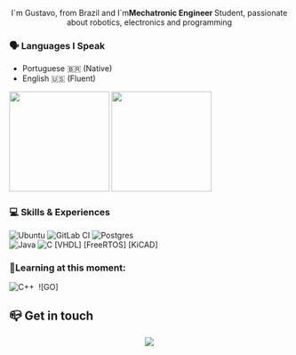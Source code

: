 <p align="center" >I`m Gustavo, from Brazil and I`m<b>Mechatronic Engineer </b> Student, passionate about robotics, electronics and programming</p>

### 🗣️ Languages I Speak 
 * Portuguese 🇧🇷 (Native)
 * English 🇺🇸 (Fluent)

<div>
  <a href="https://beacons.ai/gustavo-sen"></a>
  <img height="180em" src="https://github-readme-stats.vercel.app/api?username=gustavo-sen&show_icons=true&theme=dracula&include_all_commits=true&count_private=true"/>
  <img height="180em" src="https://github-readme-stats.vercel.app/api/top-langs/?username=gustavo-sen&layout=compact&langs_count-16&theme=dracula"/>
</div>

###  💻 Skills & Experiences
![Ubuntu](https://img.shields.io/badge/Ubuntu-E95420?style=for-the-badge&logo=ubuntu&logoColor=white)
![GitLab CI](https://img.shields.io/badge/gitlab%20ci-%23181717.svg?style=for-the-badge&logo=gitlab&logoColor=white)
![Postgres](https://img.shields.io/badge/postgres-%23316192.svg?style=for-the-badge&logo=postgresql&logoColor=white)
<br>
![Java](https://img.shields.io/badge/java-%23ED8B00.svg?style=for-the-badge&logo=openjdk&logoColor=white)
![C](https://img.shields.io/badge/c-%2300599C.svg?style=for-the-badge&logo=c&logoColor=white)
[VHDL]
[FreeRTOS]
[KiCAD]


### 📖Learning at this moment:
![C++](https://img.shields.io/badge/C%2B%2B-00599C?style=for-the-badge&logo=c%2B%2B&logoColor=white)&nbsp;
![GO]
</div>



## 📪 Get in touch
<div align="center"> 
 <a href = "gustavoabdon.q67a1@slmail.me"><img src="https://img.shields.io/badge/-Gmail-%23333?style=for-the-badge&logo=gmail&logoColor=white" target="_blank"></a> 
